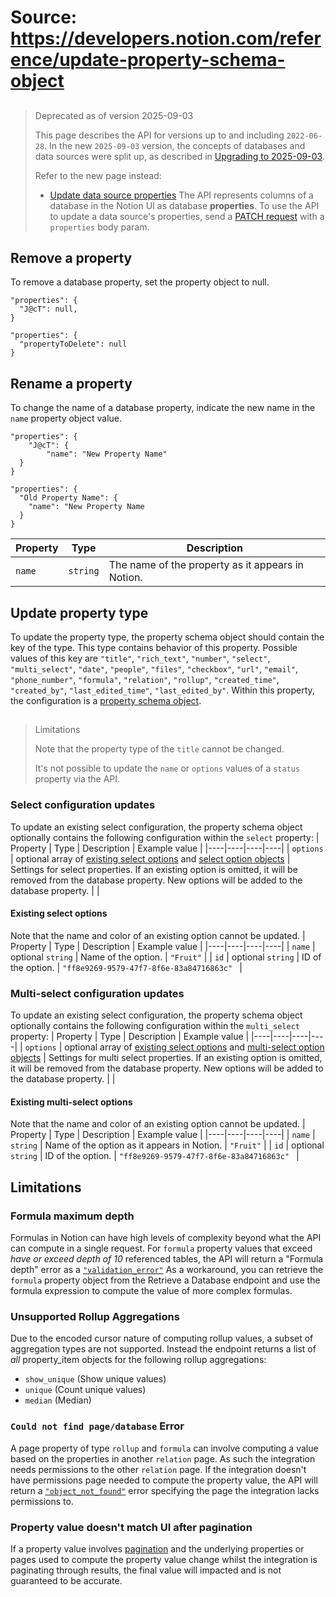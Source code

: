 # Source: https://developers.notion.com/reference/update-property-schema-object

> ##
>
> Deprecated as of version 2025-09-03
>
> This page describes the API for versions up to and including `2022-06-28`. In the new `2025-09-03` version, the concepts of databases and data sources were split up, as described in [Upgrading to 2025-09-03](/docs/upgrade-guide-2025-09-03).
>
> Refer to the new page instead:
>
> - [Update data source properties](/reference/update-data-source-properties)
The API represents columns of a database in the Notion UI as database **properties**.
To use the API to update a data source's properties, send a [PATCH request](/reference/update-a-database) with a `properties` body param.
## Remove a property
To remove a database property, set the property object to null.
```
"properties": {
  "J@cT": null,
}
```
```
"properties": {
  "propertyToDelete": null
}
```
## Rename a property
To change the name of a database property, indicate the new name in the `name` property object value.
```
"properties": {
    "J@cT": {
        "name": "New Property Name"
  }
}
```
```
"properties": {
  "Old Property Name": {
    "name": "New Property Name
  }
}
```
| Property | Type     | Description                                       |
|----------|----------|---------------------------------------------------|
| `name`   | `string` | The name of the property as it appears in Notion. |
## Update property type
To update the property type, the property schema object should contain the key of the type. This type contains behavior of this property. Possible values of this key are `"title"`, `"rich_text"`, `"number"`, `"select"`, `"multi_select"`, `"date"`, `"people"`, `"files"`, `"checkbox"`, `"url"`, `"email"`, `"phone_number"`, `"formula"`, `"relation"`, `"rollup"`, `"created_time"`, `"created_by"`, `"last_edited_time"`, `"last_edited_by"`. Within this property, the configuration is a [property schema object](/reference/property-schema-object).
> ##
>
> Limitations
>
> Note that the property type of the `title` cannot be changed.
>
> It's not possible to update the `name` or `options` values of a `status` property via the API.
### Select configuration updates
To update an existing select configuration, the property schema object optionally contains the following configuration within the `select` property:
| Property | Type | Description | Example value |
|----|----|----|----|
| `options` | optional array of [existing select options](#existing-select-options) and [select option objects](/reference/create-a-database#select-options) | Settings for select properties. If an existing option is omitted, it will be removed from the database property. New options will be added to the database property. |  |
#### Existing select options
Note that the name and color of an existing option cannot be updated.
| Property | Type | Description | Example value |
|----|----|----|----|
| `name` | optional `string` | Name of the option. | `"Fruit"` |
| `id` | optional `string` | ID of the option. | `"ff8e9269-9579-47f7-8f6e-83a84716863c" ` |
### Multi-select configuration updates
To update an existing select configuration, the property schema object optionally contains the following configuration within the `multi_select` property:
| Property | Type | Description | Example value |
|----|----|----|----|
| `options` | optional array of [existing select options](#existing-multi-select-options) and [multi-select option objects](/reference/create-a-database#multi-select-options) | Settings for multi select properties. If an existing option is omitted, it will be removed from the database property. New options will be added to the database property. |  |
#### Existing multi-select options
Note that the name and color of an existing option cannot be updated.
| Property | Type | Description | Example value |
|----|----|----|----|
| `name` | `string` | Name of the option as it appears in Notion. | `"Fruit"` |
| `id` | optional `string` | ID of the option. | `"ff8e9269-9579-47f7-8f6e-83a84716863c" ` |
## Limitations
### Formula maximum depth
Formulas in Notion can have high levels of complexity beyond what the API can compute in a single request. For `formula` property values that exceed *have or exceed depth of 10* referenced tables, the API will return a "Formula depth" error as a [`"validation_error"`](/reference/errors)
As a workaround, you can retrieve the `formula` property object from the Retrieve a Database endpoint and use the formula expression to compute the value of more complex formulas.
### Unsupported Rollup Aggregations
Due to the encoded cursor nature of computing rollup values, a subset of aggregation types are not supported. Instead the endpoint returns a list of *all* property_item objects for the following rollup aggregations:
- `show_unique` (Show unique values)
- `unique` (Count unique values)
- `median` (Median)
### `Could not find page/database` Error
A page property of type `rollup` and `formula` can involve computing a value based on the properties in another `relation` page. As such the integration needs permissions to the other `relation` page. If the integration doesn't have permissions page needed to compute the property value, the API will return a [`"object_not_found"`](/reference/errors) error specifying the page the integration lacks permissions to.
### Property value doesn't match UI after pagination
If a property value involves [pagination](/reference/pagination) and the underlying properties or pages used to compute the property value change whilst the integration is paginating through results, the final value will impacted and is not guaranteed to be accurate.